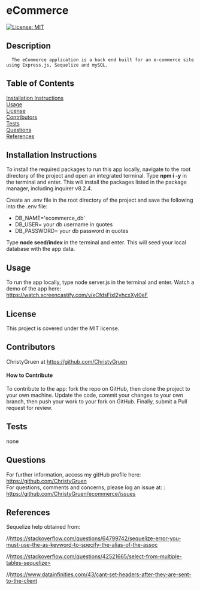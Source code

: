 
  # eCommerce

 [![License: MIT](https://img.shields.io/badge/License-MIT-yellow.svg)](https://opensource.org/licenses/MIT)

  ## Description
  
      The eCommerce application is a back end built for an e-commerce site using Express.js, Sequelize and mySQL.  

  ## Table of Contents
  [Installation Instructions](#installation-instructions)<br>
  [Usage](#usage)<br>
  [License](#license)<br>
  [Contributors](#contributors)<br>
  [Tests](#tests)<br>
  [Questions](#questions)<br>
  [References](#references)<br>

  
  ## Installation Instructions
  
To install the required packages to run this app locally, navigate to the root directory of the project and open an integrated terminal.  Type  <strong>npm i -y</strong>   in the terminal and enter.  This will install the packages listed in the package manager, including inquirer v8.2.4.

Create an .env file in the root directory of the project and save the following into the .env file:
* DB_NAME='ecommerce_db'
* DB_USER= your db username in quotes
* DB_PASSWORD= your db password in quotes

Type <strong> node seed/index </strong> in the terminal and enter.  This will seed your local database with the app data.

  ## Usage
  
To run the app locally, type node server.js in the terminal and enter. 
  Watch a demo of the app here:
  <https://watch.screencastify.com/v/xCfdsFixl2yhcxXyI0eF>
  
  ## License
This project is covered under the MIT license.

  ## Contributors
  ChristyGruen at <https://github.com/ChristyGruen>
      
  #### How to Contribute
To contribute to the app: fork the repo on GitHub, then clone the project to your own machine.  Update the code, commit your changes to your own branch, then push your work to your fork on GitHub. Finally, submit a Pull request for review.

  ## Tests
none

  ## Questions
  For further information, access my gitHub profile here:
  <https://github.com/ChristyGruen>
  <br>
  For questions, comments and concerns, please log an issue at: :
  <https://github.com/ChristyGruen/ecommerce/issues>

  ## References
  Sequelize help obtained from:

  //https://stackoverflow.com/questions/64799742/sequelize-error-you-must-use-the-as-keyword-to-specify-the-alias-of-the-assoc


  //https://stackoverflow.com/questions/42521665/select-from-multiple-tables-sequelize>

  //https://www.datainfinities.com/43/cant-set-headers-after-they-are-sent-to-the-client


  
